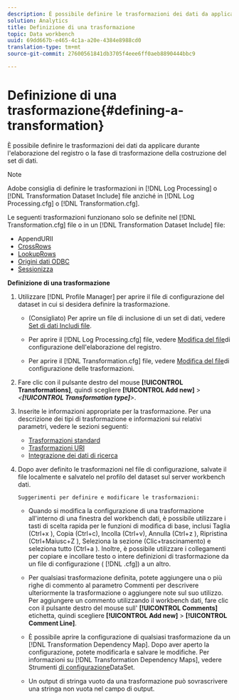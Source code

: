 ```yaml
---
description: È possibile definire le trasformazioni dei dati da applicare durante l'elaborazione del registro o la fase di trasformazione della costruzione del set di dati.
solution: Analytics
title: Definizione di una trasformazione
topic: Data workbench
uuid: 69dd667b-e465-4c1a-a20e-4384e8988cd0
translation-type: tm+mt
source-git-commit: 27600561841db3705f4eee6ff0aeb8890444bbc9

---
```



# Definizione di una trasformazione{#defining-a-transformation}

È possibile definire le trasformazioni dei dati da applicare durante l&#39;elaborazione del registro o la fase di trasformazione della costruzione del set di dati.

>[!NOTE]
>
>Adobe consiglia di definire le trasformazioni in [!DNL Log Processing] o [!DNL Transformation Dataset Include] file anziché in [!DNL Log Processing.cfg] o [!DNL Transformation.cfg].

Le seguenti trasformazioni funzionano solo se definite nel [!DNL Transformation.cfg] file o in un [!DNL Transformation Dataset Include] file:

* [](../../../home/c-dataset-const-proc/c-data-trans/c-transf-types/c-uri-transf/c-appenduri.md#concept-a0df05dd958645bf8219fc7b0b675ee4)AppendURII
* [CrossRows](../../../home/c-dataset-const-proc/c-data-trans/c-transf-types/c-standard-transf/c-crossrows.md#concept-fcace08804f54db397ed631cc13ff4f2)
* [LookupRows](../../../home/c-dataset-const-proc/c-data-trans/c-transf-types/c-standard-transf/c-lookuprows.md#concept-4bd9a1f13ee243e592a6a0008053134f)
* [Origini dati ODBC](../../../home/c-dataset-const-proc/c-log-proc-config-file/c-odbc-data-sources.md#concept-5f2cf635081d44beab826ef5ec8cf4e3)
* [Sessionizza](../../../home/c-dataset-const-proc/c-data-trans/c-transf-types/c-standard-transf/c-sessionize.md#concept-b1af95c8cba34b248f86de883d914bc0)

**Definizione di una trasformazione**

1. Utilizzare [!DNL Profile Manager] per aprire il file di configurazione del dataset in cui si desidera definire la trasformazione.

   * (Consigliato) Per aprire un file di inclusione di un set di dati, vedere [Set di dati Includi file](../../../home/c-dataset-const-proc/c-dataset-inc-files/c-abt-dataset-inc-files.md).
   * Per aprire il [!DNL Log Processing.cfg] file, vedere [Modifica del file](../../../home/c-dataset-const-proc/c-log-proc-config-file/t-edit-log-proc-config-file.md#task-6a2fa1b735cb4eefad730f0a3a7858e5)di configurazione dell&#39;elaborazione del registro.

   * Per aprire il [!DNL Transformation.cfg] file, vedere [Modifica del file](../../../home/c-dataset-const-proc/c-trans-config-file/t-edit-trans-config-file.md#task-cfef4142c1bf4437a669d1fdc75cabbc)di configurazione delle trasformazioni.

1. Fare clic con il pulsante destro del mouse **[!UICONTROL Transformations]**, quindi scegliere **[!UICONTROL Add new]** > *&lt;**[!UICONTROL Transformation type]**>*.
1. Inserite le informazioni appropriate per la trasformazione. Per una descrizione dei tipi di trasformazione e informazioni sui relativi parametri, vedere le sezioni seguenti:

   * [Trasformazioni standard](../../../home/c-dataset-const-proc/c-data-trans/c-transf-types/c-standard-transf/c-standard-transf.md#concept-25f4bdbf8fe74c4aaeb2fcd226243886)
   * [Trasformazioni URI](../../../home/c-dataset-const-proc/c-data-trans/c-transf-types/c-uri-transf/c-uri-transf.md#concept-2dfa0ffcd83d4fb69c1f42ad50dea125)
   * [Integrazione dei dati di ricerca](../../../home/c-dataset-const-proc/c-data-trans/c-int-lookup-data/c-int-lookup-data.md#concept-08ff70769a464f50ab14299a344f05c7)

1. Dopo aver definito le trasformazioni nel file di configurazione, salvate il file localmente e salvatelo nel profilo del dataset sul server workbench dati.

       Suggerimenti per definire e modificare le trasformazioni:
   
   * Quando si modifica la configurazione di una trasformazione all&#39;interno di una finestra del workbench dati, è possibile utilizzare i tasti di scelta rapida per le funzioni di modifica di base, inclusi Taglia (Ctrl+x ), Copia (Ctrl+c), Incolla (Ctrl+v), Annulla (Ctrl+z ), Ripristina (Ctrl+Maiusc+Z ), Seleziona la sezione (Clic+trascinamento) e seleziona tutto (Ctrl+a ). Inoltre, è possibile utilizzare i collegamenti per copiare e incollare testo o intere definizioni di trasformazione da un file di configurazione ( [!DNL .cfg]) a un altro.
   * Per qualsiasi trasformazione definita, potete aggiungere una o più righe di commento al parametro Commenti per descrivere ulteriormente la trasformazione o aggiungere note sul suo utilizzo. Per aggiungere un commento utilizzando il workbench dati, fare clic con il pulsante destro del mouse sull&#39; **[!UICONTROL Comments]** etichetta, quindi scegliere **[!UICONTROL Add new]** > **[!UICONTROL Comment Line]**.

   * È possibile aprire la configurazione di qualsiasi trasformazione da un [!DNL Transformation Dependency Map]. Dopo aver aperto la configurazione, potete modificarla e salvare le modifiche. Per informazioni su [!DNL Transformation Dependency Maps], vedere Strumenti [di configurazione](../../../home/c-dataset-const-proc/c-dataset-config-tools/c-dataset-config-tools.md#concept-6e058b7691834cf79dcfd1573f78d4f5)DataSet.

   * Un output di stringa vuoto da una trasformazione può sovrascrivere una stringa non vuota nel campo di output.

